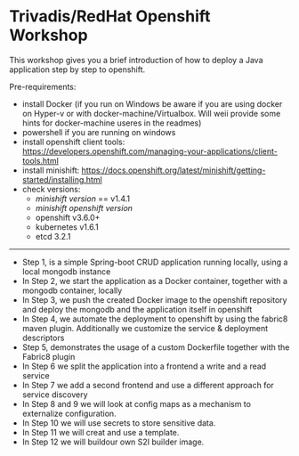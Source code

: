 # Trivadis/RedHat Openshift Workshop

This workshop gives you a brief introduction of how to deploy a Java application step by step to openshift.  

Pre-requirements:
- install Docker (if you run on Windows be aware if you are using docker on Hyper-v or with docker-machine/Virtualbox. Will weii provide some hints for docker-machine useres in the readmes) 
- powershell if you are running on windows
- install openshift client tools: https://developers.openshift.com/managing-your-applications/client-tools.html
- install minishift: https://docs.openshift.org/latest/minishift/getting-started/installing.html
- check versions: 
  - *minishift version* == v1.4.1
  - *minishift openshift version*
  - openshift v3.6.0+
  - kubernetes v1.6.1
  - etcd 3.2.1
      
      
    
-------------------------------

- Step 1, is a simple Spring-boot CRUD application running locally, using a local mongodb instance
- In Step 2, we start the application as a Docker container, together with a mongodb container, locally
- In Step 3, we push the created Docker image to the openshift repository and deploy the mongodb and the application itself in openshift
- In Step 4, we automate the deployment to openshift by using the fabric8 maven plugin. Additionally we customize the service & deployment descriptors
- Step 5, demonstrates the usage of a custom Dockerfile together with the Fabric8 plugin
- In Step 6 we split the application into a frontend a write and a read service
- In Step 7 we add a second frontend and use a different approach for service discovery
- In Step 8 and 9 we will look at config maps as a mechanism to externalize configuration.
- In Step 10 we will use secrets to store sensitive data.
- In Step 11 we will creat and use a template.
- In Step 12 we will buildour own S2I builder image.

